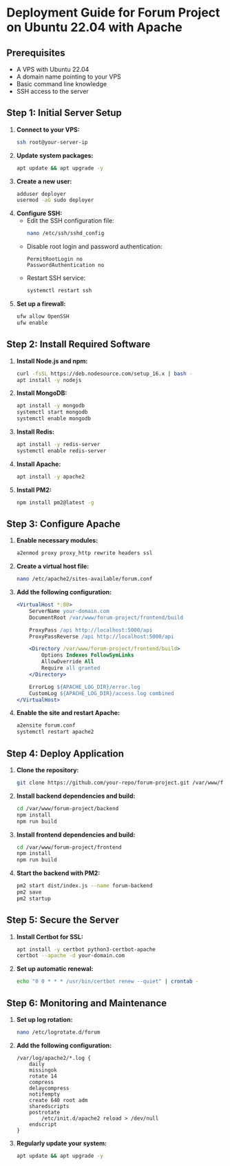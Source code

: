 # Deployment Guide for Forum Project on Ubuntu 22.04 with Apache

## Prerequisites
- A VPS with Ubuntu 22.04
- A domain name pointing to your VPS
- Basic command line knowledge
- SSH access to the server

## Step 1: Initial Server Setup
1. **Connect to your VPS:**
   ```bash
   ssh root@your-server-ip
   ```
2. **Update system packages:**
   ```bash
   apt update && apt upgrade -y
   ```
3. **Create a new user:**
   ```bash
   adduser deployer
   usermod -aG sudo deployer
   ```
4. **Configure SSH:**
   - Edit the SSH configuration file:
     ```bash
     nano /etc/ssh/sshd_config
     ```
   - Disable root login and password authentication:
     ```
     PermitRootLogin no
     PasswordAuthentication no
     ```
   - Restart SSH service:
     ```bash
     systemctl restart ssh
     ```
5. **Set up a firewall:**
   ```bash
   ufw allow OpenSSH
   ufw enable
   ```

## Step 2: Install Required Software
1. **Install Node.js and npm:**
   ```bash
   curl -fsSL https://deb.nodesource.com/setup_16.x | bash -
   apt install -y nodejs
   ```
2. **Install MongoDB:**
   ```bash
   apt install -y mongodb
   systemctl start mongodb
   systemctl enable mongodb
   ```
3. **Install Redis:**
   ```bash
   apt install -y redis-server
   systemctl enable redis-server
   ```
4. **Install Apache:**
   ```bash
   apt install -y apache2
   ```
5. **Install PM2:**
   ```bash
   npm install pm2@latest -g
   ```

## Step 3: Configure Apache
1. **Enable necessary modules:**
   ```bash
   a2enmod proxy proxy_http rewrite headers ssl
   ```
2. **Create a virtual host file:**
   ```bash
   nano /etc/apache2/sites-available/forum.conf
   ```
3. **Add the following configuration:**
   ```apache
   <VirtualHost *:80>
       ServerName your-domain.com
       DocumentRoot /var/www/forum-project/frontend/build

       ProxyPass /api http://localhost:5000/api
       ProxyPassReverse /api http://localhost:5000/api

       <Directory /var/www/forum-project/frontend/build>
           Options Indexes FollowSymLinks
           AllowOverride All
           Require all granted
       </Directory>

       ErrorLog ${APACHE_LOG_DIR}/error.log
       CustomLog ${APACHE_LOG_DIR}/access.log combined
   </VirtualHost>
   ```
4. **Enable the site and restart Apache:**
   ```bash
   a2ensite forum.conf
   systemctl restart apache2
   ```

## Step 4: Deploy Application
1. **Clone the repository:**
   ```bash
   git clone https://github.com/your-repo/forum-project.git /var/www/forum-project
   ```
2. **Install backend dependencies and build:**
   ```bash
   cd /var/www/forum-project/backend
   npm install
   npm run build
   ```
3. **Install frontend dependencies and build:**
   ```bash
   cd /var/www/forum-project/frontend
   npm install
   npm run build
   ```
4. **Start the backend with PM2:**
   ```bash
   pm2 start dist/index.js --name forum-backend
   pm2 save
   pm2 startup
   ```

## Step 5: Secure the Server
1. **Install Certbot for SSL:**
   ```bash
   apt install -y certbot python3-certbot-apache
   certbot --apache -d your-domain.com
   ```
2. **Set up automatic renewal:**
   ```bash
   echo "0 0 * * * /usr/bin/certbot renew --quiet" | crontab -
   ```

## Step 6: Monitoring and Maintenance
1. **Set up log rotation:**
   ```bash
   nano /etc/logrotate.d/forum
   ```
2. **Add the following configuration:**
   ```
   /var/log/apache2/*.log {
       daily
       missingok
       rotate 14
       compress
       delaycompress
       notifempty
       create 640 root adm
       sharedscripts
       postrotate
           /etc/init.d/apache2 reload > /dev/null
       endscript
   }
   ```
3. **Regularly update your system:**
   ```bash
   apt update && apt upgrade -y
   ``` 